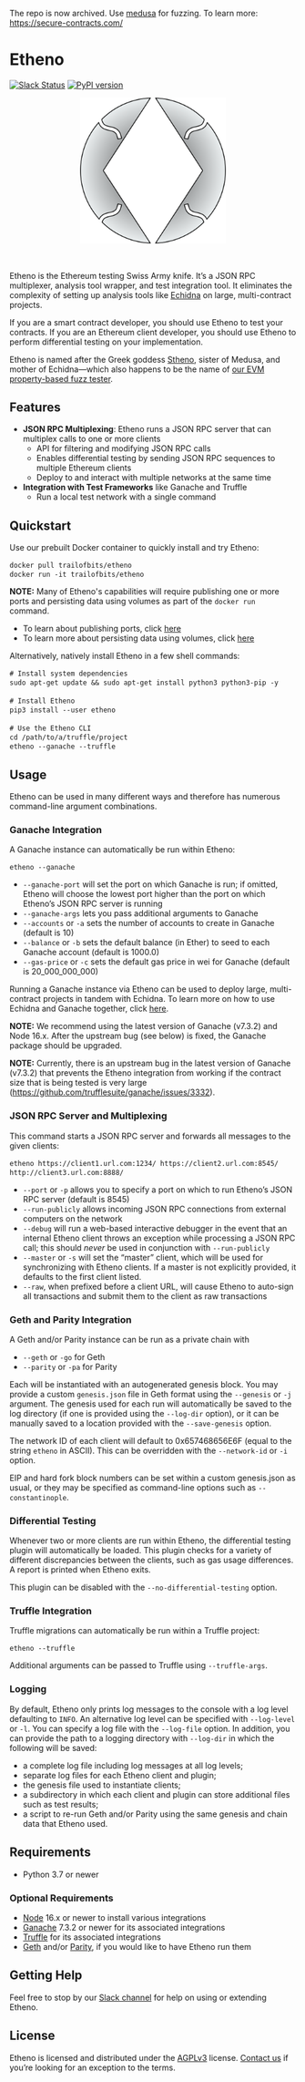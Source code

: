 The repo is now archived. Use [medusa](https://github.com/crytic/medusa) for fuzzing. To learn more: https://secure-contracts.com/


# Etheno
[![Slack Status](https://slack.empirehacking.nyc/badge.svg)](https://slack.empirehacking.nyc)
[![PyPI version](https://badge.fury.io/py/etheno.svg)](https://badge.fury.io/py/etheno)
<p align="center">
  <img src="logo/etheno.png?raw=true" width="256" title="Etheno">
</p>
<br />


Etheno is the Ethereum testing Swiss Army knife. It’s a JSON RPC multiplexer, analysis tool wrapper, and test integration tool. It eliminates the complexity of setting up analysis tools like [Echidna](https://github.com/trailofbits/echidna) on large, multi-contract projects.

If you are a smart contract developer, you should use Etheno to test your contracts. If you are an Ethereum client developer, you should use Etheno to perform differential testing on your implementation.

Etheno is named after the Greek goddess [Stheno](https://en.wikipedia.org/wiki/Stheno), sister of Medusa, and mother of Echidna—which also happens to be the name of [our EVM property-based fuzz tester](https://github.com/trailofbits/echidna).

## Features

* **JSON RPC Multiplexing**: Etheno runs a JSON RPC server that can multiplex calls to one or more clients
  * API for filtering and modifying JSON RPC calls
  * Enables differential testing by sending JSON RPC sequences to multiple Ethereum clients
  * Deploy to and interact with multiple networks at the same time
* **Integration with Test Frameworks** like Ganache and Truffle
  * Run a local test network with a single command

## Quickstart

Use our prebuilt Docker container to quickly install and try Etheno:

```
docker pull trailofbits/etheno
docker run -it trailofbits/etheno
```

**NOTE:** Many of Etheno's capabilities will require publishing one or more ports and persisting data using volumes as part of the `docker run` command.
- To learn about publishing ports, click [here](https://docs.docker.com/storage/volumes/)
- To learn more about persisting data using volumes, click [here](https://docs.docker.com/storage/volumes/)


Alternatively, natively install Etheno in a few shell commands:

```
# Install system dependencies
sudo apt-get update && sudo apt-get install python3 python3-pip -y

# Install Etheno
pip3 install --user etheno

# Use the Etheno CLI
cd /path/to/a/truffle/project
etheno --ganache --truffle
```

## Usage

Etheno can be used in many different ways and therefore has numerous command-line argument combinations.

### Ganache Integration

A Ganache instance can automatically be run within Etheno:
```
etheno --ganache
```

* `--ganache-port` will set the port on which Ganache is run; if omitted, Etheno will choose the lowest port higher than the port on which Etheno’s JSON RPC server is running
* `--ganache-args` lets you pass additional arguments to Ganache
* `--accounts` or `-a` sets the number of accounts to create in Ganache (default is 10)
* `--balance` or `-b` sets the default balance (in Ether) to seed to each Ganache account (default is 1000.0)
* `--gas-price` or `-c` sets the default gas price in wei for Ganache (default is 20_000_000_000)

Running a Ganache instance via Etheno can be used to deploy large, multi-contract projects in tandem with Echidna. To learn more on how to use Echidna and Ganache together, click [here](https://github.com/crytic/building-secure-contracts/blob/master/program-analysis/echidna/end-to-end-testing.md).


**NOTE:** We recommend using the latest version of Ganache (v7.3.2) and Node 16.x. After the upstream bug (see below) is fixed, the Ganache package should be upgraded.


**NOTE:** Currently, there is an upstream bug in the latest version of Ganache (v7.3.2) that prevents the Etheno integration from working if the contract size that is being tested is very large (https://github.com/trufflesuite/ganache/issues/3332). 


### JSON RPC Server and Multiplexing

This command starts a JSON RPC server and forwards all messages to the given clients:

```
etheno https://client1.url.com:1234/ https://client2.url.com:8545/ http://client3.url.com:8888/
```

* `--port` or `-p` allows you to specify a port on which to run Etheno’s JSON RPC server (default is 8545)
* `--run-publicly` allows incoming JSON RPC connections from external computers on the network
* `--debug` will run a web-based interactive debugger in the event that an internal Etheno client throws an exception while processing a JSON RPC call; this should _never_ be used in conjunction with `--run-publicly`
* `--master` or `-s` will set the “master” client, which will be used for synchronizing with Etheno clients. If a master is not explicitly provided, it defaults to the first client listed.
* `--raw`, when prefixed before a client URL, will cause Etheno to auto-sign all transactions and submit them to the client as raw transactions

### Geth and Parity Integration

A Geth and/or Parity instance can be run as a private chain with
* `--geth` or `-go` for Geth
* `--parity` or `-pa` for Parity

Each will be instantiated with an autogenerated genesis block. You may provide a custom `genesis.json` file in Geth format using the `--genesis` or `-j` argument. The genesis used for each run will automatically be saved to the log directory (if one is provided using the `--log-dir` option), or it can be manually saved to a location provided with the `--save-genesis` option.

The network ID of each client will default to 0x657468656E6F (equal to the string `etheno` in ASCII). This can be overridden with the `--network-id` or `-i` option.

EIP and hard fork block numbers can be set within a custom genesis.json as usual, or they may be specified as command-line options such as `--constantinople`.

### Differential Testing

Whenever two or more clients are run within Etheno, the differential
testing plugin will automatically be loaded. This plugin checks for a
variety of different discrepancies between the clients, such as gas
usage differences. A report is printed when Etheno exits.

This plugin can be disabled with the `--no-differential-testing` option.

### Truffle Integration

Truffle migrations can automatically be run within a Truffle project:
```
etheno --truffle
```

Additional arguments can be passed to Truffle using `--truffle-args`.

### Logging

By default, Etheno only prints log messages to the console with a log
level defaulting to `INFO`. An alternative log level can be specified
with `--log-level` or `-l`.  You can specify a log file with the
`--log-file` option. In addition, you can provide the path to a
logging directory with `--log-dir` in which the following will be
saved:
* a complete log file including log messages at all log levels;
* separate log files for each Etheno client and plugin;
* the genesis file used to instantiate clients;
* a subdirectory in which each client and plugin can store additional files such as test results;
* a script to re-run Geth and/or Parity using the same genesis and chain data that Etheno used.

## Requirements

* Python 3.7 or newer 

### Optional Requirements
* [Node](https://nodejs.org/en/) 16.x or newer to install various integrations
* [Ganache](https://www.npmjs.com/package/ganache) 7.3.2 or newer for its associated integrations
* [Truffle](https://www.npmjs.com/package/truffle) for its associated integrations
* [Geth](https://github.com/ethereum/go-ethereum) and/or [Parity](https://github.com/paritytech/parity-ethereum), if you would like to have Etheno run them

## Getting Help

Feel free to stop by our [Slack channel](https://empirehacking.slack.com/) for help on using or extending Etheno.

## License

Etheno is licensed and distributed under the [AGPLv3](LICENSE) license. [Contact us](mailto:opensource@trailofbits.com) if you’re looking for an exception to the terms.

